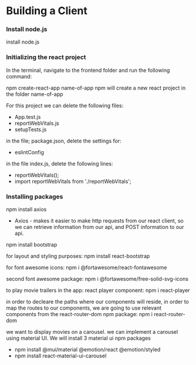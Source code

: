 
# Building a Client


### Install node.js

install node.js

### Initializing the react project

In the terminal, navigate to the frontend folder and run the following command:

npm create-react-app name-of-app
npm will create a new react project in the folder name-of-app


For this project we can delete the following files:
* App.test.js
* reportWebVitals.js
* setupTests.js

in the file; package.json, delete the settings for:
* eslintConfig

in the file index.js, delete the following lines:
* reportWebVitals();
* import reportWebVitals from './reportWebVitals';


### Installing packages

npm install axios
* Axios - makes it easier to make http requests from our react client, so we can retrieve information from our api, and POST information to our api.

npm install bootstrap


for layout and styling purposes:
npm install react-bootstrap


for font awesome icons:
npm i @fortawesome/react-fontawesome


second font awesome package: 
npm i @fortawesome/free-solid-svg-icons


to play movie trailers in the app:
react player component:
npm i react-player


in order to decleare the paths where our components will reside, in order to map the routes to our components, we are going to use relevant components from the react-router-dom npm package:
npm i react-router-dom


we want to display movies on a carousel.
we can implement a carousel using material UI.
We will install 3 material ui npm packages

* npm install @mui/material @emotion/react @emotion/styled
* npm install react-material-ui-carousel

